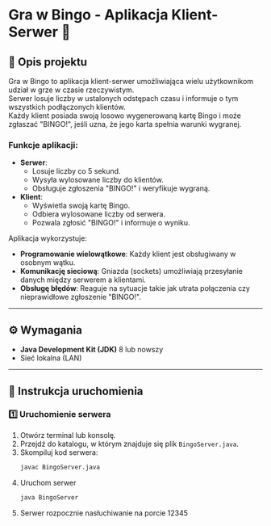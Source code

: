 # Gra w Bingo - Aplikacja Klient-Serwer 🎲

## 📜 Opis projektu
Gra w Bingo to aplikacja klient-serwer umożliwiająca wielu użytkownikom udział w grze w czasie rzeczywistym.  
Serwer losuje liczby w ustalonych odstępach czasu i informuje o tym wszystkich podłączonych klientów.  
Każdy klient posiada swoją losowo wygenerowaną kartę Bingo i może zgłaszać "BINGO!", jeśli uzna, że jego karta spełnia warunki wygranej.

### Funkcje aplikacji:
- **Serwer**: 
  - Losuje liczby co 5 sekund.
  - Wysyła wylosowane liczby do klientów.
  - Obsługuje zgłoszenia "BINGO!" i weryfikuje wygraną.
- **Klient**: 
  - Wyświetla swoją kartę Bingo.
  - Odbiera wylosowane liczby od serwera.
  - Pozwala zgłosić "BINGO!" i informuje o wyniku.

Aplikacja wykorzystuje:
- **Programowanie wielowątkowe**: Każdy klient jest obsługiwany w osobnym wątku.
- **Komunikację sieciową**: Gniazda (sockets) umożliwiają przesyłanie danych między serwerem a klientami.
- **Obsługę błędów**: Reaguje na sytuacje takie jak utrata połączenia czy nieprawidłowe zgłoszenie "BINGO!".

---

## ⚙️ Wymagania
- **Java Development Kit (JDK)** 8 lub nowszy
- Sieć lokalna (LAN)

---

## 🚀 Instrukcja uruchomienia

### 1️⃣ Uruchomienie serwera
1. Otwórz terminal lub konsolę.
2. Przejdź do katalogu, w którym znajduje się plik `BingoServer.java`.
3. Skompiluj kod serwera:
   ```bash
   javac BingoServer.java

4. Uruchom serwer
   ```bash
   java BingoServer

5. Serwer rozpocznie nasłuchiwanie na porcie 12345
